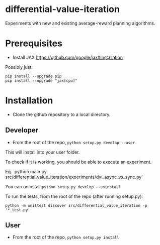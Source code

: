 # differential-value-iteration
Experiments with new and existing average-reward planning algorithms.

# Prerequisites
- Install JAX https://github.com/google/jax#installation

Possibly just:
```
pip install --upgrade pip
pip install --upgrade "jax[cpu]"
```
# Installation
- Clone the github repository to a local directory.

## Developer
- From the root of the repo, `python setup.py develop --user`

This will install into your user folder.

To check if it is working, you should be able to execute an experiment.

Eg. `python main.py src/differential_value_iteration/experiments/dvi_async_vs_sync.py'

You can uninstall:`python setup.py develop --uninstall`

To run the tests, from the root of the repo (after running setup.py):

`python -m unittest discover src/differential_value_iteration -p '*_test.py'`

## User
- From the root of the repo, `python setup.py install`



